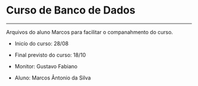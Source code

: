 # Curso de Banco de Dados
---
Arquivos do aluno Marcos para facilitar o companahmento do curso.

+ Inicío do curso: 28/08
+ Final previsto do curso: 18/10

+ Monitor: Gustavo Fabiano
+ Aluno: Marcos Ântonio da Silva

